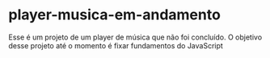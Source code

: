# player-musica-em-andamento
Esse é um projeto de um player de música que não foi concluído. O objetivo desse projeto até o momento é fixar fundamentos do JavaScript

